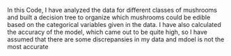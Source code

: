In this Code, I have analyzed the data for different classes of mushrooms and built a decision tree to organize which mushrooms could be edible based on the categorical variables given in the data. I have also calculated the accuracy of the model, which came out to be quite high, so I have assumed that there are some discrepansies in my data and mdoel is not the most accurate 

